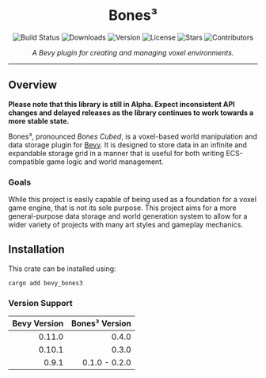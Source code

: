 <h1 align="center">Bones³</h1>

<div align="center">

![Build Status](https://img.shields.io/github/actions/workflow/status/TheDudeFromCI/bevy_bones3/ci.yml)
![Downloads](https://img.shields.io/crates/d/bevy_bones3)
![Version](https://img.shields.io/crates/v/bevy_bones3)
![License](https://img.shields.io/crates/l/bevy_bones3)
![Stars](https://img.shields.io/github/stars/TheDudeFromCI/bevy_bones3?style=flat)
![Contributors](https://img.shields.io/github/contributors/TheDudeFromCI/bevy_bones3)

</div>

<p align="center">
<i>A Bevy plugin for creating and managing voxel environments.</i>
</p>

---

## Overview

**Please note that this library is still in Alpha. Expect inconsistent API changes and delayed releases as the library continues to work towards a more stable state.**

Bones³, pronounced *Bones Cubed*, is a voxel-based world manipulation and data storage plugin for [Bevy](https://github.com/bevyengine/bevy). It is designed to store data in an infinite and expandable storage grid in a manner that is useful for both writing ECS-compatible game logic and world management.

### Goals

While this project is easily capable of being used as a foundation for a voxel game engine, that is not its sole purpose. This project aims for a more general-purpose data storage and world generation system to allow for a wider variety of projects with many art styles and gameplay mechanics.

## Installation
This crate can be installed using:
```
cargo add bevy_bones3
```

### Version Support

| Bevy Version | Bones³ Version |
| -----------: | -------------: |
|       0.11.0 |          0.4.0 |
|       0.10.1 |          0.3.0 |
|        0.9.1 |  0.1.0 - 0.2.0 |
